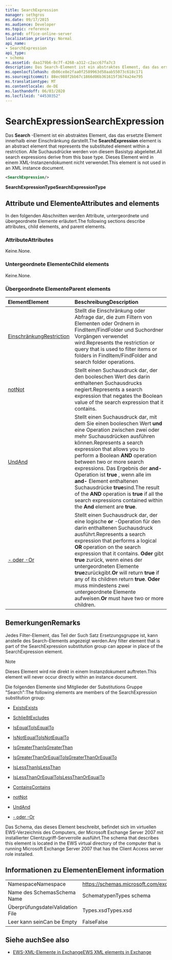 ```yaml
---
title: SearchExpression
manager: sethgros
ms.date: 09/17/2015
ms.audience: Developer
ms.topic: reference
ms.prod: office-online-server
localization_priority: Normal
api_name:
- SearchExpression
api_type:
- schema
ms.assetid: daa179b6-8c7f-4268-a312-c2acc67fa7c3
description: Das Search-Element ist ein abstraktes Element, das das ersetzte Element innerhalb einer Einschränkung darstellt. Alle Suchausdrücke werden von diesem Basistyp abgeleitet. Dieses Element wird in einem XML-Instanzendokument nicht verwendet.
ms.openlocfilehash: db06ce8e2faa0f2589963d58aab55073c618c171
ms.sourcegitcommit: 88ec988f2bb67c1866d06b361615f3674a24e795
ms.translationtype: MT
ms.contentlocale: de-DE
ms.lasthandoff: 06/03/2020
ms.locfileid: "44530352"
---
```

# <a name="searchexpression"></a><span data-ttu-id="2c9c2-105">SearchExpression</span><span class="sxs-lookup"><span data-stu-id="2c9c2-105">SearchExpression</span></span>

<span data-ttu-id="2c9c2-106">Das **Search** -Element ist ein abstraktes Element, das das ersetzte Element innerhalb einer Einschränkung darstellt.</span><span class="sxs-lookup"><span data-stu-id="2c9c2-106">The **SearchExpression** element is an abstract element that represents the substituted element within a restriction.</span></span> <span data-ttu-id="2c9c2-107">Alle Suchausdrücke werden von diesem Basistyp abgeleitet.</span><span class="sxs-lookup"><span data-stu-id="2c9c2-107">All search expressions derive from this base type.</span></span> <span data-ttu-id="2c9c2-108">Dieses Element wird in einem XML-Instanzendokument nicht verwendet.</span><span class="sxs-lookup"><span data-stu-id="2c9c2-108">This element is not used in an XML instance document.</span></span> 
  
```xml
<SearchExpression/>
```

 <span data-ttu-id="2c9c2-109">**SearchExpressionType**</span><span class="sxs-lookup"><span data-stu-id="2c9c2-109">**SearchExpressionType**</span></span>
## <a name="attributes-and-elements"></a><span data-ttu-id="2c9c2-110">Attribute und Elemente</span><span class="sxs-lookup"><span data-stu-id="2c9c2-110">Attributes and elements</span></span>

<span data-ttu-id="2c9c2-111">In den folgenden Abschnitten werden Attribute, untergeordnete und übergeordnete Elemente erläutert.</span><span class="sxs-lookup"><span data-stu-id="2c9c2-111">The following sections describe attributes, child elements, and parent elements.</span></span>
  
### <a name="attributes"></a><span data-ttu-id="2c9c2-112">Attribute</span><span class="sxs-lookup"><span data-stu-id="2c9c2-112">Attributes</span></span>

<span data-ttu-id="2c9c2-113">Keine.</span><span class="sxs-lookup"><span data-stu-id="2c9c2-113">None.</span></span>
  
### <a name="child-elements"></a><span data-ttu-id="2c9c2-114">Untergeordnete Elemente</span><span class="sxs-lookup"><span data-stu-id="2c9c2-114">Child elements</span></span>

<span data-ttu-id="2c9c2-115">Keine.</span><span class="sxs-lookup"><span data-stu-id="2c9c2-115">None.</span></span>
  
### <a name="parent-elements"></a><span data-ttu-id="2c9c2-116">Übergeordnete Elemente</span><span class="sxs-lookup"><span data-stu-id="2c9c2-116">Parent elements</span></span>

|<span data-ttu-id="2c9c2-117">**Element**</span><span class="sxs-lookup"><span data-stu-id="2c9c2-117">**Element**</span></span>|<span data-ttu-id="2c9c2-118">**Beschreibung**</span><span class="sxs-lookup"><span data-stu-id="2c9c2-118">**Description**</span></span>|
|:-----|:-----|
|[<span data-ttu-id="2c9c2-119">Einschränkung</span><span class="sxs-lookup"><span data-stu-id="2c9c2-119">Restriction</span></span>](restriction.md) <br/> |<span data-ttu-id="2c9c2-120">Stellt die Einschränkung oder Abfrage dar, die zum Filtern von Elementen oder Ordnern in FindItem/FindFolder und Suchordner Vorgängen verwendet wird.</span><span class="sxs-lookup"><span data-stu-id="2c9c2-120">Represents the restriction or query that is used to filter items or folders in FindItem/FindFolder and search folder operations.</span></span>  <br/> |
|[<span data-ttu-id="2c9c2-121">not</span><span class="sxs-lookup"><span data-stu-id="2c9c2-121">Not</span></span>](not.md) <br/> |<span data-ttu-id="2c9c2-122">Stellt einen Suchausdruck dar, der den booleschen Wert des darin enthaltenen Suchausdrucks negiert.</span><span class="sxs-lookup"><span data-stu-id="2c9c2-122">Represents a search expression that negates the Boolean value of the search expression that it contains.</span></span>  <br/> |
|[<span data-ttu-id="2c9c2-123">Und</span><span class="sxs-lookup"><span data-stu-id="2c9c2-123">And</span></span>](and.md) <br/> |<span data-ttu-id="2c9c2-124">Stellt einen Suchausdruck dar, mit dem Sie einen booleschen Wert **und** eine Operation zwischen zwei oder mehr Suchausdrücken ausführen können.</span><span class="sxs-lookup"><span data-stu-id="2c9c2-124">Represents a search expression that allows you to perform a Boolean **AND** operation between two or more search expressions.</span></span> <span data-ttu-id="2c9c2-125">Das Ergebnis der **and-** Operation ist **true** , wenn alle im **and-** Element enthaltenen Suchausdrücke **true**sind.</span><span class="sxs-lookup"><span data-stu-id="2c9c2-125">The result of the **AND** operation is **true** if all the search expressions contained within the **And** element are **true**.</span></span>  <br/> |
|[<span data-ttu-id="2c9c2-126">- oder -</span><span class="sxs-lookup"><span data-stu-id="2c9c2-126">Or</span></span>](or.md) <br/> |<span data-ttu-id="2c9c2-127">Stellt einen Suchausdruck dar, der eine logische **or** -Operation für den darin enthaltenen Suchausdruck ausführt.</span><span class="sxs-lookup"><span data-stu-id="2c9c2-127">Represents a search expression that performs a logical **OR** operation on the search expression that it contains.</span></span> <span data-ttu-id="2c9c2-128">**Oder** gibt **true** zurück, wenn eines der untergeordneten Elemente **true**zurückgibt.</span><span class="sxs-lookup"><span data-stu-id="2c9c2-128">**Or** will return **true** if any of its children return **true**.</span></span> <span data-ttu-id="2c9c2-129">**Oder** muss mindestens zwei untergeordnete Elemente aufweisen.</span><span class="sxs-lookup"><span data-stu-id="2c9c2-129">**Or** must have two or more children.</span></span>  <br/> |
   
## <a name="remarks"></a><span data-ttu-id="2c9c2-130">Bemerkungen</span><span class="sxs-lookup"><span data-stu-id="2c9c2-130">Remarks</span></span>

<span data-ttu-id="2c9c2-131">Jedes Filter-Element, das Teil der Such Satz Ersetzungsgruppe ist, kann anstelle des Search-Elements angezeigt werden.</span><span class="sxs-lookup"><span data-stu-id="2c9c2-131">Any filter element that is part of the SearchExpression substitution group can appear in place of the SearchExpression element.</span></span>
  
> [!NOTE]
> <span data-ttu-id="2c9c2-132">Dieses Element wird nie direkt in einem Instanzdokument auftreten.</span><span class="sxs-lookup"><span data-stu-id="2c9c2-132">This element will never occur directly within an instance document.</span></span> 
  
<span data-ttu-id="2c9c2-133">Die folgenden Elemente sind Mitglieder der Substitutions Gruppe "Search":</span><span class="sxs-lookup"><span data-stu-id="2c9c2-133">The following elements are members of the SearchExpression substitution group:</span></span>
  
- [<span data-ttu-id="2c9c2-134">Exists</span><span class="sxs-lookup"><span data-stu-id="2c9c2-134">Exists</span></span>](exists.md)
    
- [<span data-ttu-id="2c9c2-135">Schließt</span><span class="sxs-lookup"><span data-stu-id="2c9c2-135">Excludes</span></span>](excludes.md)
    
- [<span data-ttu-id="2c9c2-136">IsEqualTo</span><span class="sxs-lookup"><span data-stu-id="2c9c2-136">IsEqualTo</span></span>](isequalto.md)
    
- [<span data-ttu-id="2c9c2-137">IsNotEqualTo</span><span class="sxs-lookup"><span data-stu-id="2c9c2-137">IsNotEqualTo</span></span>](isnotequalto.md)
    
- [<span data-ttu-id="2c9c2-138">IsGreaterThan</span><span class="sxs-lookup"><span data-stu-id="2c9c2-138">IsGreaterThan</span></span>](isgreaterthan.md)
    
- [<span data-ttu-id="2c9c2-139">IsGreaterThanOrEqualTo</span><span class="sxs-lookup"><span data-stu-id="2c9c2-139">IsGreaterThanOrEqualTo</span></span>](isgreaterthanorequalto.md)
    
- [<span data-ttu-id="2c9c2-140">IsLessThan</span><span class="sxs-lookup"><span data-stu-id="2c9c2-140">IsLessThan</span></span>](islessthan.md)
    
- [<span data-ttu-id="2c9c2-141">IsLessThanOrEqualTo</span><span class="sxs-lookup"><span data-stu-id="2c9c2-141">IsLessThanOrEqualTo</span></span>](islessthanorequalto.md)
    
- [<span data-ttu-id="2c9c2-142">Contains</span><span class="sxs-lookup"><span data-stu-id="2c9c2-142">Contains</span></span>](contains.md)
    
- [<span data-ttu-id="2c9c2-143">not</span><span class="sxs-lookup"><span data-stu-id="2c9c2-143">Not</span></span>](not.md)
    
- [<span data-ttu-id="2c9c2-144">Und</span><span class="sxs-lookup"><span data-stu-id="2c9c2-144">And</span></span>](and.md)
    
- [<span data-ttu-id="2c9c2-145">- oder -</span><span class="sxs-lookup"><span data-stu-id="2c9c2-145">Or</span></span>](or.md)
    
<span data-ttu-id="2c9c2-146">Das Schema, das dieses Element beschreibt, befindet sich im virtuellen EWS-Verzeichnis des Computers, der Microsoft Exchange Server 2007 mit installierter Clientzugriff-Serverrolle ausführt.</span><span class="sxs-lookup"><span data-stu-id="2c9c2-146">The schema that describes this element is located in the EWS virtual directory of the computer that is running Microsoft Exchange Server 2007 that has the Client Access server role installed.</span></span>
  
## <a name="element-information"></a><span data-ttu-id="2c9c2-147">Informationen zu Elementen</span><span class="sxs-lookup"><span data-stu-id="2c9c2-147">Element information</span></span>

|||
|:-----|:-----|
|<span data-ttu-id="2c9c2-148">Namespace</span><span class="sxs-lookup"><span data-stu-id="2c9c2-148">Namespace</span></span>  <br/> |https://schemas.microsoft.com/exchange/services/2006/types  <br/> |
|<span data-ttu-id="2c9c2-149">Name des Schemas</span><span class="sxs-lookup"><span data-stu-id="2c9c2-149">Schema Name</span></span>  <br/> |<span data-ttu-id="2c9c2-150">Schematypen</span><span class="sxs-lookup"><span data-stu-id="2c9c2-150">Types schema</span></span>  <br/> |
|<span data-ttu-id="2c9c2-151">Überprüfungsdatei</span><span class="sxs-lookup"><span data-stu-id="2c9c2-151">Validation File</span></span>  <br/> |<span data-ttu-id="2c9c2-152">Types.xsd</span><span class="sxs-lookup"><span data-stu-id="2c9c2-152">Types.xsd</span></span>  <br/> |
|<span data-ttu-id="2c9c2-153">Leer kann sein</span><span class="sxs-lookup"><span data-stu-id="2c9c2-153">Can be Empty</span></span>  <br/> |<span data-ttu-id="2c9c2-154">False</span><span class="sxs-lookup"><span data-stu-id="2c9c2-154">False</span></span>  <br/> |
   
## <a name="see-also"></a><span data-ttu-id="2c9c2-155">Siehe auch</span><span class="sxs-lookup"><span data-stu-id="2c9c2-155">See also</span></span>



- [<span data-ttu-id="2c9c2-156">EWS-XML-Elemente in Exchange</span><span class="sxs-lookup"><span data-stu-id="2c9c2-156">EWS XML elements in Exchange</span></span>](ews-xml-elements-in-exchange.md)

